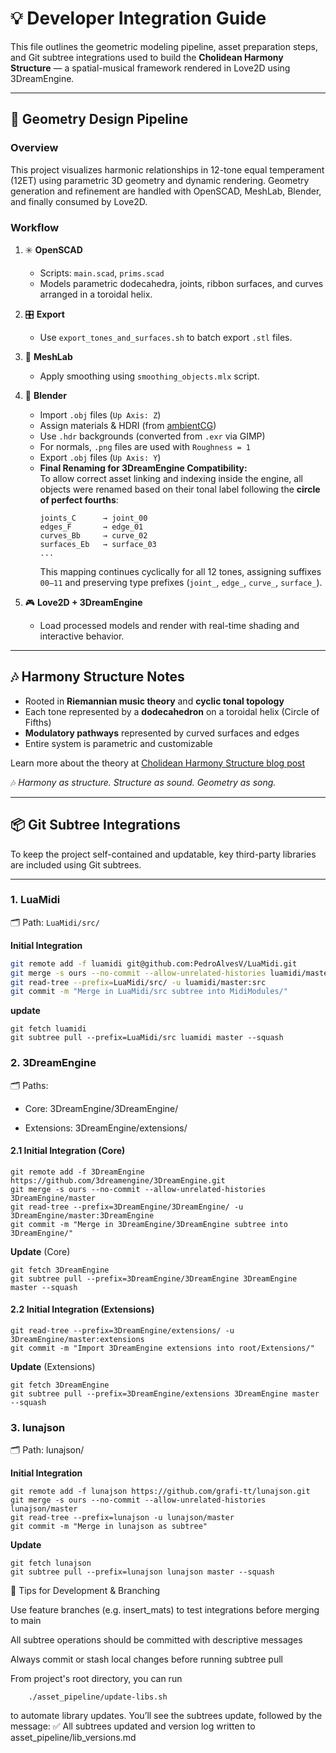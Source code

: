 # 💡 Developer Integration Guide

This file outlines the geometric modeling pipeline, asset preparation steps, and Git subtree integrations used to build the **Cholidean Harmony Structure** — a spatial-musical framework rendered in Love2D using 3DreamEngine.

---

## 🧭 Geometry Design Pipeline

### Overview

This project visualizes harmonic relationships in 12-tone equal temperament (12ET) using parametric 3D geometry and dynamic rendering. Geometry generation and refinement are handled with OpenSCAD, MeshLab, Blender, and finally consumed by Love2D.

### Workflow

1. ✳️ **OpenSCAD**  
   - Scripts: `main.scad`, `prims.scad`  
   - Models parametric dodecahedra, joints, ribbon surfaces, and curves arranged in a toroidal helix.

2. 🎛️ **Export**  
   - Use `export_tones_and_surfaces.sh` to batch export `.stl` files.

3. 🧽 **MeshLab**  
   - Apply smoothing using `smoothing_objects.mlx` script.

4. 🎨 **Blender**  
   - Import `.obj` files (`Up Axis: Z`)  
   - Assign materials & HDRI (from [ambientCG](https://ambientcg.com/))  
   - Use `.hdr` backgrounds (converted from `.exr` via GIMP)  
   - For normals, `.png` files are used with `Roughness = 1`  
   - Export `.obj` files (`Up Axis: Y`)  
   - **Final Renaming for 3DreamEngine Compatibility:**  
     To allow correct asset linking and indexing inside the engine, all objects were renamed based on their tonal label following the **circle of perfect fourths**:
     ```
     joints_C      → joint_00
     edges_F       → edge_01
     curves_Bb     → curve_02
     surfaces_Eb   → surface_03
     ...
     ```
     This mapping continues cyclically for all 12 tones, assigning suffixes `00–11` and preserving type prefixes (`joint_`, `edge_`, `curve_`, `surface_`).

5. 🎮 **Love2D + 3DreamEngine**  
   - Load processed models and render with real-time shading and interactive behavior.

---

## 🎶 Harmony Structure Notes

- Rooted in **Riemannian music theory** and **cyclic tonal topology**
- Each tone represented by a **dodecahedron** on a toroidal helix (Circle of Fifths)
- **Modulatory pathways** represented by curved surfaces and edges
- Entire system is parametric and customizable

Learn more about the theory at [Cholidean Harmony Structure blog post](https://jimishol.github.io/post/tonality/)

🎶 _Harmony as structure. Structure as sound. Geometry as song._

---

## 📦 Git Subtree Integrations

To keep the project self-contained and updatable, key third-party libraries are included using Git subtrees.

---

### 1. LuaMidi

🗂️ Path: `LuaMidi/src/`

**Initial Integration**

```bash
git remote add -f luamidi git@github.com:PedroAlvesV/LuaMidi.git
git merge -s ours --no-commit --allow-unrelated-histories luamidi/master
git read-tree --prefix=LuaMidi/src/ -u luamidi/master:src
git commit -m "Merge in LuaMidi/src subtree into MidiModules/"
```

**update**
```
git fetch luamidi
git subtree pull --prefix=LuaMidi/src luamidi master --squash
```
### 2. 3DreamEngine

🗂️ Paths:

*    Core: 3DreamEngine/3DreamEngine/

*    Extensions: 3DreamEngine/extensions/

#### 2.1 **Initial Integration** (Core)
```
git remote add -f 3DreamEngine https://github.com/3dreamengine/3DreamEngine.git
git merge -s ours --no-commit --allow-unrelated-histories 3DreamEngine/master
git read-tree --prefix=3DreamEngine/3DreamEngine/ -u 3DreamEngine/master:3DreamEngine
git commit -m "Merge in 3DreamEngine/3DreamEngine subtree into 3DreamEngine/"
```
**Update** (Core)
```
git fetch 3DreamEngine
git subtree pull --prefix=3DreamEngine/3DreamEngine 3DreamEngine master --squash
```
#### 2.2 **Initial Integration** (Extensions)

```
git read-tree --prefix=3DreamEngine/extensions/ -u 3DreamEngine/master:extensions
git commit -m "Import 3DreamEngine extensions into root/Extensions/"
```
**Update** (Extensions)
```
git fetch 3DreamEngine
git subtree pull --prefix=3DreamEngine/extensions 3DreamEngine master --squash
```
### 3. lunajson

🗂️ Path: lunajson/

**Initial Integration**
```
git remote add -f lunajson https://github.com/grafi-tt/lunajson.git
git merge -s ours --no-commit --allow-unrelated-histories lunajson/master
git read-tree --prefix=lunajson -u lunajson/master
git commit -m "Merge in lunajson as subtree"
```
**Update**
```
git fetch lunajson
git subtree pull --prefix=lunajson lunajson master --squash
```

🧰 Tips for Development & Branching

   Use feature branches (e.g. insert_mats) to test integrations before merging to main

   All subtree operations should be committed with descriptive messages

   Always commit or stash local changes before running subtree pull

   From project's root directory, you can run
```    
    ./asset_pipeline/update-libs.sh
```
   to automate library updates. You’ll see the subtrees update, followed by the message:
   ✅ All subtrees updated and version log written to asset_pipeline/lib_versions.md
